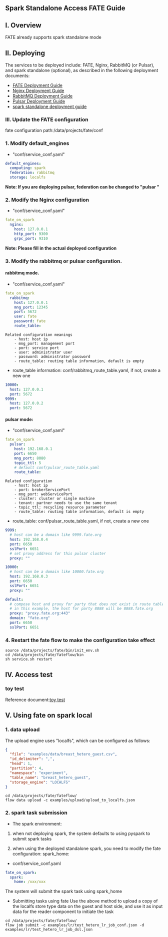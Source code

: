 ## Spark Standalone Access FATE Guide

## I. Overview
FATE already supports spark standalone mode

## II. Deploying
The services to be deployed include: FATE, Nginx, RabbitMQ (or Pulsar), and spark standalone (optional), as described in the following deployment documents:
- [FATE Deployment Guide](../fate_on_eggroll/Fate-allinone_deployment_guide_install.md)
- [Nginx Deployment Guide](nginx_deployment_guide.md)
- [RabbitMQ Deployment Guide](rabbitmq_deployment_guide.md)
- [Pulsar Deployment Guide](pulsar_deployment_guide.md)
- [spark standalone deployment guide](https://www.cnblogs.com/xuxinkun/p/5801662.html)

### III. Update the FATE configuration
fate configuration path:/data/projects/fate/conf
### 1. Modify default_engines
- "conf/service_conf.yaml"
```yaml
default_engines:
  computing: spark
  federation: rabbitmq
  storage: localfs
```
**Note: If you are deploying pulsar, federation can be changed to "pulsar "**

### 2. Modify the Nginx configuration
- "conf/service_conf.yaml"
```yaml
fate_on_spark
  nginx:
    host: 127.0.0.1
    http_port: 9300
    grpc_port: 9310
```
**Note: Please fill in the actual deployed configuration**


### 3. Modify the rabbitmq or pulsar configuration.
#### rabbitmq mode.
- "conf/service_conf.yaml"
```yaml
fate_on_spark
  rabbitmq:
    host: 127.0.0.1
    mng_port: 12345
    port: 5672
    user: fate
    password: fate
    route_table:
```
```
Related configuration meanings
    - host: host ip
    - mng_port: management port
    - port: service port
    - user: administrator user
    - password: administrator password
    - route_table: routing table information, default is empty
```

- route_table information: conf/rabbitmq_route_table.yaml, if not, create a new one
```yaml
10000:
  host: 127.0.0.1
  port: 5672
9999:
  host: 127.0.0.2
  port: 5672
```

#### pulsar mode:
- "conf/service_conf.yaml"
```yaml
fate_on_spark
  pulsar:
    host: 192.168.0.1
    port: 6650
    mng_port: 8080
    topic_ttl: 5
    # default conf/pulsar_route_table.yaml
    route_table:
```
```
Related configuration
    - host: host ip
    - port: brokerServicePort
    - mng_port: webServicePort
    - cluster: cluster or single machine
    - tenant: partner needs to use the same tenant
    - topic_ttl: recycling resource parameter
    - route_table: routing table information, default is empty
```

- route_table: conf/pulsar_route_table.yaml, if not, create a new one
```yaml
9999:
  # host can be a domain like 9999.fate.org
  host: 192.168.0.4
  port: 6650
  sslPort: 6651
  # set proxy address for this pulsar cluster
  proxy: ""

10000:
  # host can be a domain like 10000.fate.org
  host: 192.168.0.3
  port: 6650
  sslPort: 6651
  proxy: ""

default:
  # compose host and proxy for party that does not exist in route table
  # in this example, the host for party 8888 will be 8888.fate.org
  proxy: "proxy.fate.org:443"
  domain: "fate.org"
  port: 6650
  sslPort: 6651
```

### 4. Restart the fate flow to make the configuration take effect
```shell script
source /data/projects/fate/bin/init_env.sh
cd /data/projects/fate/fateflow/bin
sh service.sh restart
```

## IV. Access test
### toy test
Reference document:[toy test](./fate_on_eggroll/Fate-allinone_deployment_guide_install.md#61-verify-toy_example-deployment)

## V. Using fate on spark local
### 1. data upload

The upload engine uses "localfs", which can be configured as follows:

```json
{
  "file": "examples/data/breast_hetero_guest.csv",
  "id_delimiter": ",",
  "head": 1,
  "partition": 4,
  "namespace": "experiment",
  "table_name": "breast_hetero_guest",
  "storage_engine": "LOCALFS"
}
```
```shell script
cd /data/projects/fate/fateflow/
flow data upload -c examples/upload/upload_to_localfs.json
```

### 2. spark task submission
- The spark environment:
1. when not deploying spark, the system defaults to using pyspark to submit spark tasks

2. when using the deployed standalone spark, you need to modify the fate configuration: spark_home:

- conf/service_conf.yaml
```yaml
fate_on_spark:
  spark:
    home: /xxx/xxx
```
The system will submit the spark task using spark_home
- Submitting tasks using fate
Use the above method to upload a copy of the localfs store type data on the guest and host side, and use it as input data for the reader component to initiate the task
```shell script
cd /data/projects/fate/fateflow/
flow job submit -c examples/lr/test_hetero_lr_job_conf.json -d examples/lr/test_hetero_lr_job_dsl.json
```
